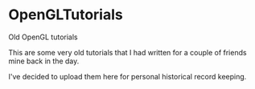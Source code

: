 # OpenGLTutorials
Old OpenGL tutorials


This are some very old tutorials that I had written for a couple of friends mine back in the day.

I've decided to upload them here for personal historical record keeping.